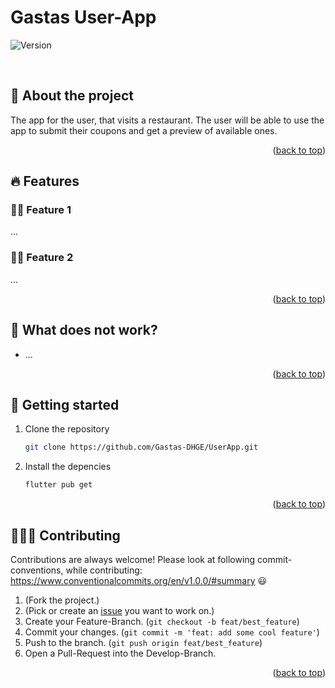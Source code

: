 <a name="readme_top"></a>

# Gastas User-App

![Version][version_shield]

<br>

## 📑 About the project

The app for the user, that visits a restaurant. The user will be able to use the app to submit their coupons and get a preview of available ones.

<p align="right">(<a href="#readme_top">back to top</a>)</p>

## 🔥 Features

### 👍🏻 Feature 1

...

### 👍🏻 Feature 2

...

<p align="right">(<a href="#readme_top">back to top</a>)</p>

## 🛑 What does not work?

- ...

<p align="right">(<a href="#readme_top">back to top</a>)</p>

## 🔢 Getting started

1. Clone the repository
   ```sh
   git clone https://github.com/Gastas-DHGE/UserApp.git
   ```
2. Install the depencies
   ```sh
   flutter pub get
   ```
   <p align="right">(<a href="#readme_top">back to top</a>)</p>

## 👨🏻‍💼 Contributing

Contributions are always welcome! Please look at following commit-conventions, while contributing: https://www.conventionalcommits.org/en/v1.0.0/#summary 😃

1. (Fork the project.)
2. (Pick or create an [issue](https://github.com/Gastas-DHGE/UserApp/issues) you want to work on.)
3. Create your Feature-Branch. (`git checkout -b feat/best_feature`)
4. Commit your changes. (`git commit -m 'feat: add some cool feature'`)
5. Push to the branch. (`git push origin feat/best_feature`)
6. Open a Pull-Request into the Develop-Branch.
<p align="right">(<a href="#readme_top">back to top</a>)</p>

<!-- Links and Images -->

[version_shield]: https://img.shields.io/github/v/release/Gastas-DHGE/UserAppv
